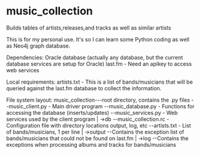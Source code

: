 # music_collection
Builds tables of artists,releases,and tracks as well as similar artists

This is for my personal use.  It's so I can learn some Python coding as well as Neo4j graph database.  

Dependencies:
    Oracle database (actually any database, but the current database services are setup for Oracle)
    last.fm - Need an apikey to access web services
    
Local requirements:
    artists.txt - This is a list of bands/musicians that will be queried against the last.fm database
                  to collect the information.

File system layout:
    music_collection---root directory, contains the .py files
                      --music_client.py - Main driver program
                      --music_database.py - Functions for accessing the database (inserts/updates)
                      --music_services.py - Web services used by the client program
                    |
                    ->db
                       --music_collection.rc - Configuration file with directory locations output, log, etc
                       --artists.txt - List of bands/musicians, 1 per line
                    |
                    ->output  --Contains the exception list of bands/musicians that could not be found on last.fm
                    |
                    ->log  --Contains the exceptions when processing albums and tracks for bands/musicians
